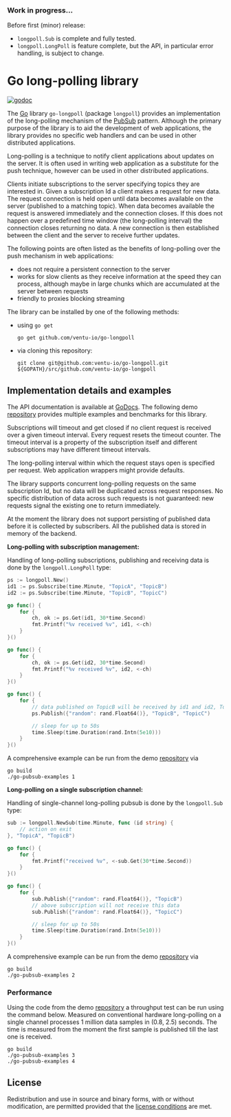 ### Work in progress...

Before first (minor) release:

* `longpoll.Sub` is complete and fully tested.
* `longpoll.LongPoll` is feature complete, but the API, in particular error handling, is subject
to change.

# Go long-polling library

[![godoc][godocimage]][godocimage]


The [Go][go] library `go-longpoll` (package `longpoll`) provides an implementation of the
long-polling mechanism of the [PubSub][pubsub] pattern. Although the primary purpose of the
library is to aid the development of web applications, the library provides no specific web
handlers and  can be used in other distributed applications.

Long-polling is a technique to notify client applications about updates on the server. It is often
used in writing web application as a substitute for the push technique, however can be used in
other distributed applications.

Clients initiate subscriptions to the server specifying topics they are interested in. Given a
subscription Id a client makes a request for new data. The request connection is held open until
data becomes available on the server (published to a matching topic). When data becomes available
the request is answered immediately and the connection closes. If this does not happen over a
predefined time window (the long-polling interval) the connection closes returning no data. A new
connection is then established between the client and the server to receive further updates.

The following points are often listed as the benefits of long-polling over the push mechanism in web
applications:

* does not require a persistent connection to the server
* works for slow clients as they receive information at the speed they can process, although
maybe in large chunks which are accumulated at the server between requests
* friendly to proxies blocking streaming

The library can be installed by one of the following methods:

* using `go get`

	```
	go get github.com/ventu-io/go-longpoll
	```

* via cloning this repository:

	```
	git clone git@github.com:ventu-io/go-longpoll.git ${GOPATH}/src/github.com/ventu-io/go-longpoll
	```

## Implementation details and examples

The API documentation is available at [GoDocs][docs]. The following demo [repository][demo]
provides multiple examples and benchmarks for this library.

Subscriptions will timeout and get closed if no client request is received over a given timeout
interval. Every request resets the timeout counter. The timeout interval is a property of the
subscription itself and different subscriptions may have different timeout intervals.

The long-polling interval within which the request stays open is specified per request. Web
application wrappers might provide defaults.

The library supports concurrent long-polling requests on the same subscription Id, but no data will
be duplicated across request responses. No specific distribution of data across such requests is not
guaranteed: new requests signal the existing one to return immediately.

At the moment the library does not support persisting of published data before it is collected by
subscribers. All the published data is stored in memory of the backend.


**Long-polling with subscription management:**

Handling of long-polling subscriptions, publishing and receiving data is done by the
`longpoll.LongPoll` type:

```go
ps := longpoll.New()
id1 := ps.Subscribe(time.Minute, "TopicA", "TopicB")
id2 := ps.Subscribe(time.Minute, "TopicB", "TopicC")

go func() {
	for {
		ch, ok := ps.Get(id1, 30*time.Second)
		fmt.Printf("%v received %v", id1, <-ch)
	}
}()

go func() {
	for {
		ch, ok := ps.Get(id2, 30*time.Second)
		fmt.Printf("%v received %v", id2, <-ch)
	}
}()

go func() {
	for {
		// data published on TopicB will be received by id1 and id2, TopicC by id2 only
		ps.Publish({"random": rand.Float64()}, "TopicB", "TopicC")

		// sleep for up to 50s
		time.Sleep(time.Duration(rand.Intn(5e10)))
	}
}()
```
A comprehensive example can be run from the demo [repository][demo] via

    go build
    ./go-pubsub-examples 1

**Long-polling on a single subscription channel:**

Handling of single-channel long-polling pubsub is done by the `longpoll.Sub` type:

```go
sub := longpoll.NewSub(time.Minute, func (id string) {
	// action on exit
}, "TopicA", "TopicB")

go func() {
	for {
		fmt.Printf("received %v", <-sub.Get(30*time.Second))
	}
}()

go func() {
	for {
		sub.Publish({"random": rand.Float64()}, "TopicB")
		// above subscription will not receive this data
		sub.Publish({"random": rand.Float64()}, "TopicC")

		// sleep for up to 50s
		time.Sleep(time.Duration(rand.Intn(5e10)))
	}
}()
```
A comprehensive example can be run from the demo [repository][demo] via

    go build
    ./go-pubsub-examples 2

### Performance

Using the code from the demo [repository][demo] a throughput test can be run using the command
below. Measured on conventional hardware long-polling on a single channel processes 1 million data
samples in (0.8, 2.5) seconds. The time is measured from the moment the first sample is published
till the last one is received.

    go build
    ./go-pubsub-examples 3
    ./go-pubsub-examples 4

## License

Redistribution and use in source and binary forms, with or without
modification, are permitted provided that the [license conditions][license] are met.

[go]: https://golang.org
[godocimage]: http://img.shields.io/badge/godoc-reference-blue.svg?style=flat
[pubsub]: https://en.wikipedia.org/wiki/Publish–subscribe_pattern
[docs]: https://godoc.org/github.com/ventu-io/go-longpoll
[demo]:    https://github.com/ventu-io/go-pubsub-examples/
[license]: https://github.com/ventu-io/go-longpoll/blob/master/LICENSE

